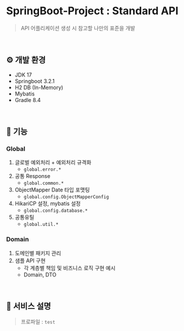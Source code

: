 # SpringBoot-Project : Standard API
> API 어플리케이션 생성 시 참고할 나만의 표준을 개발

<br/>

## ⚙️ 개발 환경
- JDK 17
- Springboot 3.2.1
- H2 DB (In-Memory)
- Mybatis
- Gradle 8.4

<br/>


## 🔧 기능
### Global
1. 글로벌 예외처리 + 예외처리 규격화
    - `global.error.*`
1. 공통 Response
    - `global.common.*`
1. ObjectMapper Date 타입 포맷팅
    - `global.config.ObjectMapperConfig`
1. HikariCP 설정, mybatis 설정
    - `global.config.database.*`
1. 공통유틸
    - `global.util.*`

### Domain
1. 도메인별 패키지 관리
1. 샘플 API 구현
   - 각 계층별 책임 및 비즈니스 로직 구현 예시
   - Domain, DTO

<br/>

## 📌 서비스 설명
> 프로파일 : `test`
